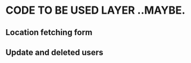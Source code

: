  # CODE TO BE USED LAYER ..MAYBE.

 ## Location fetching form
 
 <!-- {/* <button
        onClick={(e) => {
          fetchLocation()
        }}
      >
      console log location
      </button> */}

      {/* <input
          placeholder="Location..."
          onChange={(e) => {
            setPostcode(e.target.value);
          }}
          required="required"
        />
        <button
          onClick={() => {
            console.log(postcode);
            fetchLocation(postcode).then((data) => {
              const latitude = data.result.latitude;
              const longitude = data.result.longitude;
              const newLocation = [latitude, longitude];
              return setLocation(newLocation)
            });
          }}
        >
          set postcode
        </button> */} -->

## Update and deleted users


  <!-- // const updateUser = async (id, age) => {
  //   const userDoc = doc(db, "users", id);
  //   const newFields = { age: Number(age) + 1 };
  //   await updateDoc(userDoc, newFields);
  // };

  // const deleteUser = async (id) => {
  //   const userDoc = doc(db, "users", id);
  //   await deleteDoc(userDoc);
  // }; -->
<!-- 
              {/* <button
            onClick={() => {
              updateUser(user.id, user.age);
            }}
          >
            Increase Age
          </button> */}
              {/* <button
                onClick={() => {
                  deleteUser(user.id).then(() => {
                    refreshPage();
                  });
                }}
              >
                Delete User
              </button> */} -->